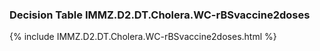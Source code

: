 ### Decision Table IMMZ.D2.DT.Cholera.WC-rBSvaccine2doses
{% include IMMZ.D2.DT.Cholera.WC-rBSvaccine2doses.html %}

